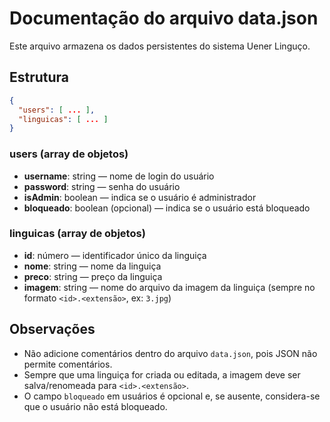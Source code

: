 # Documentação do arquivo data.json

Este arquivo armazena os dados persistentes do sistema Uener Linguço.

## Estrutura

```json
{
  "users": [ ... ],
  "linguicas": [ ... ]
}
```

### users (array de objetos)
- **username**: string — nome de login do usuário
- **password**: string — senha do usuário
- **isAdmin**: boolean — indica se o usuário é administrador
- **bloqueado**: boolean (opcional) — indica se o usuário está bloqueado

### linguicas (array de objetos)
- **id**: número — identificador único da linguiça
- **nome**: string — nome da linguiça
- **preco**: string — preço da linguiça
- **imagem**: string — nome do arquivo da imagem da linguiça (sempre no formato `<id>.<extensão>`, ex: `3.jpg`)

## Observações
- Não adicione comentários dentro do arquivo `data.json`, pois JSON não permite comentários.
- Sempre que uma linguiça for criada ou editada, a imagem deve ser salva/renomeada para `<id>.<extensão>`.
- O campo `bloqueado` em usuários é opcional e, se ausente, considera-se que o usuário não está bloqueado.
